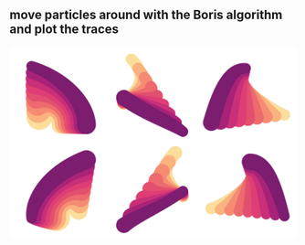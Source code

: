## move particles around with the Boris algorithm and plot the traces

![sim_4.py result](https://github.com/kremeyer/bpt/blob/main/example.png)
